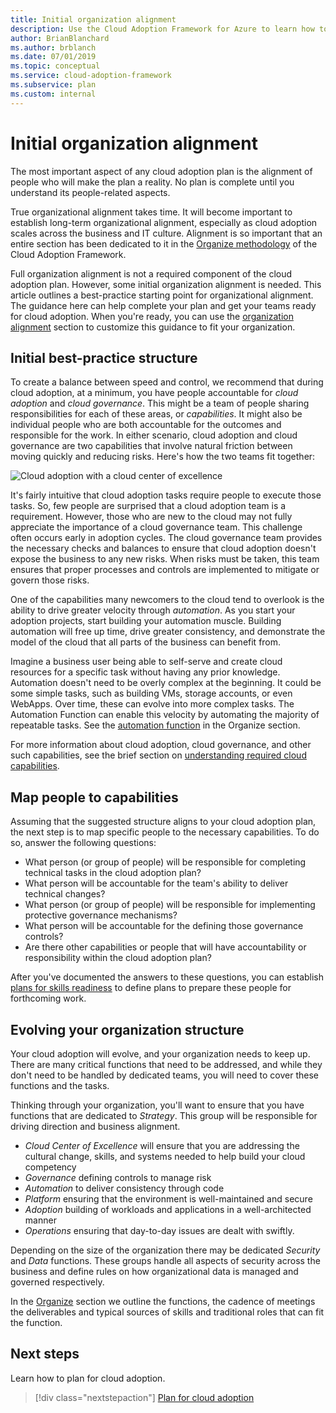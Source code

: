 ```yaml
---
title: Initial organization alignment
description: Use the Cloud Adoption Framework for Azure to learn how to complete your initial organization alignment and get your teams ready for cloud adoption.
author: BrianBlanchard
ms.author: brblanch
ms.date: 07/01/2019
ms.topic: conceptual
ms.service: cloud-adoption-framework
ms.subservice: plan
ms.custom: internal
---
```


# Initial organization alignment

The most important aspect of any cloud adoption plan is the alignment of people who will make the plan a reality. No plan is complete until you understand its people-related aspects.

True organizational alignment takes time. It will become important to establish long-term organizational alignment, especially as cloud adoption scales across the business and IT culture. Alignment is so important that an entire section has been dedicated to it in the [Organize methodology](../organize/index.md) of the Cloud Adoption Framework.

Full organization alignment is not a required component of the cloud adoption plan. However, some initial organization alignment is needed. This article outlines a best-practice starting point for organizational alignment. The guidance here can help complete your plan and get your teams ready for cloud adoption. When you're ready, you can use the [organization alignment](../organize/index.md) section to customize this guidance to fit your organization.

## Initial best-practice structure

To create a balance between speed and control, we recommend that during cloud adoption, at a minimum, you have people accountable for *cloud adoption* and *cloud governance*. This might be a team of people sharing responsibilities for each of these areas, or *capabilities*. It might also be individual people who are both accountable for the outcomes and responsible for the work. In either scenario, cloud adoption and cloud governance are two capabilities that involve natural friction between moving quickly and reducing risks. Here's how the two teams fit together:

![Cloud adoption with a cloud center of excellence](../_images/ready/org-ready-best-practice.png)

It's fairly intuitive that cloud adoption tasks require people to execute those tasks. So, few people are surprised that a cloud adoption team is a requirement. However, those who are new to the cloud may not fully appreciate the importance of a cloud governance team. This challenge often occurs early in adoption cycles. The cloud governance team provides the necessary checks and balances to ensure that cloud adoption doesn't expose the business to any new risks. When risks must be taken, this team ensures that proper processes and controls are implemented to mitigate or govern those risks.

One of the capabilities many newcomers to the cloud tend to overlook is the ability to drive greater velocity through *automation*. As you start your adoption projects, start building your automation muscle. Building automation will free up time, drive greater consistency, and demonstrate the model of the cloud that all parts of the business can benefit from. 

Imagine a business user being able to self-serve and create cloud resources for a specific task without having any prior knowledge. Automation doesn't need to be overly complex at the beginning. It could be some simple tasks, such as building VMs, storage accounts, or even WebApps. Over time, these can evolve into more complex tasks. The Automation Function can enable this velocity by automating the majority of repeatable tasks. See the [automation function](../organize/cloud-automation.md) in the Organize section. 

For more information about cloud adoption, cloud governance, and other such capabilities, see the brief section on [understanding required cloud capabilities](../organize/index.md#understand-required-cloud-functions).

## Map people to capabilities

Assuming that the suggested structure aligns to your cloud adoption plan, the next step is to map specific people to the necessary capabilities. To do so, answer the following questions:

- What person (or group of people) will be responsible for completing technical tasks in the cloud adoption plan?
- What person will be accountable for the team's ability to deliver technical changes?
- What person (or group of people) will be responsible for implementing protective governance mechanisms?
- What person will be accountable for the defining those governance controls?
- Are there other capabilities or people that will have accountability or responsibility within the cloud adoption plan?

After you've documented the answers to these questions, you can establish [plans for skills readiness](./adapt-roles-skills-processes.md) to define plans to prepare these people for forthcoming work.

## Evolving your organization structure
Your cloud adoption will evolve, and your organization needs to keep up. There are many critical functions that need to be addressed, and while they don't need to be handled by dedicated teams, you will need to cover these functions and the tasks. 

Thinking through your organization, you'll want to ensure that you have functions that are dedicated to *Strategy*. This group will be responsible for driving direction and business alignment. 

- *Cloud Center of Excellence* will ensure that you are addressing the cultural change, skills, and systems needed to help build your cloud competency
- *Governance* defining controls to manage risk
- *Automation* to deliver consistency through code
- *Platform* ensuring that the environment is well-maintained and secure
- *Adoption* building of workloads and applications in a well-architected manner
- *Operations* ensuring that day-to-day issues are dealt with swiftly. 

Depending on the size of the organization there may be dedicated *Security* and *Data* functions. These groups handle all aspects of security across the business and define rules on how organizational data is managed and governed respectively.

In the [Organize](../organize/index.md) section we outline the functions, the cadence of meetings the deliverables and typical sources of skills and traditional roles that can fit the function.

## Next steps

Learn how to plan for cloud adoption.

> [!div class="nextstepaction"]
> [Plan for cloud adoption](./plan-intro.md)

